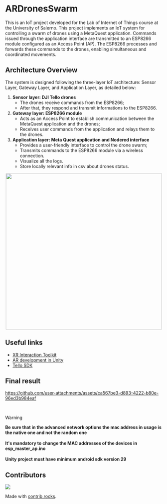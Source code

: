 # ARDronesSwarm
This is an IoT project developed for the Lab of Internet of Things course at the University of Salerno. This project implements an IoT system for controlling a swarm of drones using a MetaQuest application. Commands issued through the application interface are transmitted to an ESP8266 module configured as an Access Point (AP). The ESP8266 processes and forwards these commands to the drones, enabling simultaneous and coordinated movements.

## Architecture Overview
The system is designed following the three-layer IoT architecture: Sensor Layer, Gateway Layer, and Application Layer, as detailed below:
1. **Sensor layer: DJI Tello drones**
    - The drones receive commands from the ESP8266;
    - After that, they respond and transmit informations to the ESP8266.
2. **Gateway layer: ESP8266 module**
   - Acts as an Access Point to establish communication between the MetaQuest application and the drones;
   - Receives user commands from the application and relays them to the drones.
3. **Application layer: Meta Quest application and Nodered interface**
   - Provides a user-friendly interface to control the drone swarm;
   - Transmits commands to the ESP8266 module via a wireless connection.
   - Visualize all the logs.
   - Store locally relevant info in csv about drones status.
<p align="center">
    <img src="https://github.com/user-attachments/assets/f2e8bfa1-41a5-4a8c-be10-136be7a79af1" width=500 height=500>
</p>

## Useful links
- [XR Interaction Toolkit](https://docs.unity3d.com/Packages/com.unity.xr.interaction.toolkit@3.0/manual/index.html)
- [AR development in Unity](https://docs.unity3d.com/6000.0/Documentation/Manual/AROverview.html)
- [Tello SDK](https://dl-cdn.ryzerobotics.com/downloads/Tello/Tello%20SDK%202.0%20User%20Guide.pdf)

## Final result
https://github.com/user-attachments/assets/ca567be3-d893-4222-b80e-96ed3b984eaf



<br>

> [!WARNING] 
> **Be sure that in the advanced network options the mac address in usage is the native one and not the random one** <br><br>
> **It's mandatory to change the MAC addresses of the devices in esp_master_ap.ino** <br><br>
> **Unity project must have minimum android sdk version 29**

## Contributors
<a href="https://github.com/VanniMaceria/Progetto-LabIoT/graphs/contributors">
  <img src="https://contrib.rocks/image?repo=VanniMaceria/Progetto-LabIoT" />
</a>

Made with [contrib.rocks](https://contrib.rocks).
